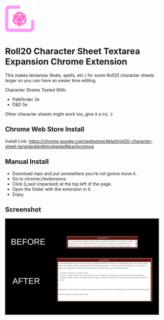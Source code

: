 ![Picture](icon96.png)

# Roll20 Character Sheet Textarea Expansion Chrome Extension

This makes textareas (feats, spells, etc.) for some Roll20 character sheets larger so you can have an easier time editing.

Character Sheets Tested With:
- Pathfinder 2e
- D&D 5e

Other character sheets might work too, give it a try. :)

## Chrome Web Store Install

Install Link: https://chrome.google.com/webstore/detail/roll20-character-sheet-te/gidankbjdhlnnijiepbefkkanhcnimog

## Manual Install

- Download repo and put somewhere you're not gonna move it.
- Go to chrome://extensions
- Click [Load Unpacked] at the top left of the page.
- Open the folder with the extension in it.
- Enjoy.

## Screenshot
![Picture](screenshot.png)
